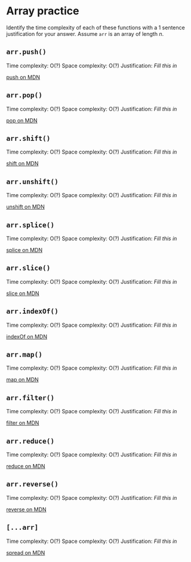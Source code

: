 # Array practice

Identify the time complexity of each of these functions with a 1 sentence
justification for your answer. Assume `arr` is an array of length _n_.

## `arr.push()`

Time complexity: O(?)
Space complexity: O(?)
Justification: _Fill this in_

[push on MDN][push]

## `arr.pop()`

Time complexity: O(?)
Space complexity: O(?)
Justification: _Fill this in_

[pop on MDN][pop]

## `arr.shift()`

Time complexity: O(?)
Space complexity: O(?)
Justification: _Fill this in_

[shift on MDN][shift]

## `arr.unshift()`

Time complexity: O(?)
Space complexity: O(?)
Justification: _Fill this in_

[unshift on MDN][unshift]

## `arr.splice()`

Time complexity: O(?)
Space complexity: O(?)
Justification: _Fill this in_

[splice on MDN][splice]

## `arr.slice()`

Time complexity: O(?)
Space complexity: O(?)
Justification: _Fill this in_

[slice on MDN][slice]

## `arr.indexOf()`

Time complexity: O(?)
Space complexity: O(?)
Justification: _Fill this in_

[indexOf on MDN][indexOf]

## `arr.map()`

Time complexity: O(?)
Space complexity: O(?)
Justification: _Fill this in_

[map on MDN][map]

## `arr.filter()`

Time complexity: O(?)
Space complexity: O(?)
Justification: _Fill this in_

[filter on MDN][filter]

## `arr.reduce()`

Time complexity: O(?)
Space complexity: O(?)
Justification: _Fill this in_

[reduce on MDN][reduce]

## `arr.reverse()`

Time complexity: O(?)
Space complexity: O(?)
Justification: _Fill this in_

[reverse on MDN][reverse]

## `[...arr]`

Time complexity: O(?)
Space complexity: O(?)
Justification: _Fill this in_

[spread on MDN][spread]

[push]: https://developer.mozilla.org/en-US/docs/Web/JavaScript/Reference/Global_Objects/Array/push
[pop]: https://developer.mozilla.org/en-US/docs/Web/JavaScript/Reference/Global_Objects/Array/pop
[shift]: https://developer.mozilla.org/en-US/docs/Web/JavaScript/Reference/Global_Objects/Array/shift
[unshift]: https://developer.mozilla.org/en-US/docs/Web/JavaScript/Reference/Global_Objects/Array/unshift
[splice]: https://developer.mozilla.org/en-US/docs/Web/JavaScript/Reference/Global_Objects/Array/splice
[slice]: https://developer.mozilla.org/en-US/docs/Web/JavaScript/Reference/Global_Objects/Array/slice
[indexOf]: https://developer.mozilla.org/en-US/docs/Web/JavaScript/Reference/Global_Objects/Array/indexOf
[map]: https://developer.mozilla.org/en-US/docs/Web/JavaScript/Reference/Global_Objects/Array/map
[filter]: https://developer.mozilla.org/en-US/docs/Web/JavaScript/Reference/Global_Objects/Array/filter
[reduce]: https://developer.mozilla.org/en-US/docs/Web/JavaScript/Reference/Global_Objects/Array/reduce
[reverse]: https://developer.mozilla.org/en-US/docs/Web/JavaScript/Reference/Global_Objects/Array/reverse
[spread]: https://developer.mozilla.org/en-US/docs/Web/JavaScript/Reference/Operators/Spread_syntax
